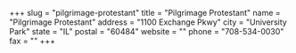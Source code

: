 +++
slug = "pilgrimage-protestant"
title = "Pilgrimage Protestant"
name = "Pilgrimage Protestant"
address = "1100 Exchange Pkwy"
city = "University Park"
state = "IL"
postal = "60484"
website = ""
phone = "708-534-0030"
fax = ""
+++
